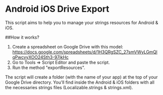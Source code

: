 # Android iOS Drive Export

This script aims to help you to manage your strings resources for Android & iOS.

##How it works?

1. Create a spreadsheet on Google Drive with this model:
https://docs.google.com/spreadsheets/d/1H3QRgSZC_27smVWyLGmQlqPwcvyXOO24Sth3-97jkHc
2. Go to Tools => Script Editor and paste the script.
3. Run the method "exportResources".

The script will create a folder (with the name of your app) at the top of your Google Drive directory. You'll find inside the Android & iOS folders with all the necessaries strings files (Localizable.strings & strings.xml).
